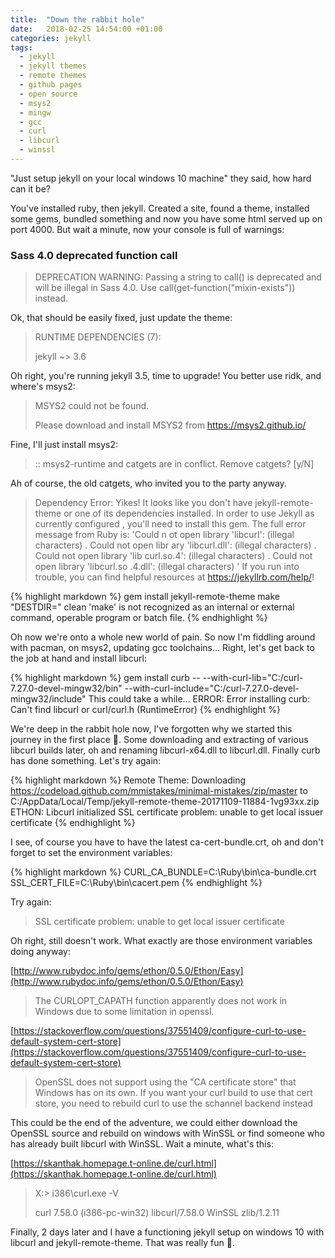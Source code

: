 ```yaml
---
title:  "Down the rabbit hole"
date:   2018-02-25 14:54:00 +01:00
categories: jekyll
tags: 
  - jekyll
  - jekyll themes
  - remote themes
  - github pages
  - open source
  - msys2
  - mingw
  - gcc
  - curl
  - libcurl
  - winssl
---
```

"Just setup jekyll on your local windows 10 machine" they said, how hard can it be?

You've installed ruby, then jekyll. Created a site, found a theme, installed some gems, bundled something and now you have some html served up on port 4000. But wait a minute, now your console is full of warnings:

### Sass 4.0 deprecated function call

> DEPRECATION WARNING: Passing a string to call() is deprecated and will be illegal in Sass 4.0. Use call(get-function("mixin-exists")) instead.

Ok, that should be easily fixed, just update the theme:

> RUNTIME DEPENDENCIES (7):
> 
> jekyll ~> 3.6

Oh right, you're running jekyll 3.5, time to upgrade! You better use ridk, and where's msys2:

> MSYS2 could not be found.
> 
> Please download and install MSYS2 from https://msys2.github.io/

Fine, I'll just install msys2:

> :: msys2-runtime and catgets are in conflict. Remove catgets? [y/N]

Ah of course, the old catgets, who invited you to the party anyway.

> Dependency Error: Yikes! It looks like you don't have jekyll-remote-theme or one of its dependencies installed. In order to use Jekyll as currently configured , you'll need to install this gem. The full error message from Ruby is: 'Could n ot open library 'libcurl': (illegal characters) . Could not open libr ary 'libcurl.dll': (illegal characters) . Could not open library 'lib curl.so.4': (illegal characters) . Could not open library 'libcurl.so .4.dll': (illegal characters) ' If you run into trouble, you can find helpful resources at https://jekyllrb.com/help/!

{% highlight markdown %}
gem install jekyll-remote-theme
make "DESTDIR=" clean
'make' is not recognized as an internal or external command, operable program or batch file.
{% endhighlight %}

Oh now we're onto a whole new world of pain. So now I'm fiddling around with pacman, on msys2, updating gcc toolchains... Right, let's get back to the job at hand and install libcurl:

{% highlight markdown %}
gem install curb -- --with-curl-lib="C:/curl-7.27.0-devel-mingw32/bin" --with-curl-include="C:/curl-7.27.0-devel-mingw32/include"
This could take a while...
ERROR: Error installing curb:
Can't find libcurl or curl/curl.h (RuntimeError)
{% endhighlight %}

We're deep in the rabbit hole now, I've forgotten why we started this journey in the first place 🤔. Some downloading and extracting of various libcurl builds later, oh and renaming libcurl-x64.dll to libcurl.dll. Finally curb has done something. Let's try again:

{% highlight markdown %}
Remote Theme: Downloading https://codeload.github.com/mmistakes/minimal-mistakes/zip/master to C:/AppData/Local/Temp/jekyll-remote-theme-20171109-11884-1vg93xx.zip
ETHON: Libcurl initialized
SSL certificate problem: unable to get local issuer certificate
{% endhighlight %}

I see, of course you have to have the latest ca-cert-bundle.crt, oh and don't forget to set the environment variables:

{% highlight markdown %}
CURL_CA_BUNDLE=C:\Ruby\bin\ca-bundle.crt
SSL_CERT_FILE=C:\Ruby\bin\cacert.pem
{% endhighlight %}

Try again:

> SSL certificate problem: unable to get local issuer certificate

Oh right, still doesn't work. What exactly are those environment variables doing anyway:

[http://www.rubydoc.info/gems/ethon/0.5.0/Ethon/Easy](http://www.rubydoc.info/gems/ethon/0.5.0/Ethon/Easy)
> The CURLOPT_CAPATH function apparently does not work in Windows due to some limitation in openssl.

[https://stackoverflow.com/questions/37551409/configure-curl-to-use-default-system-cert-store](https://stackoverflow.com/questions/37551409/configure-curl-to-use-default-system-cert-store)
> OpenSSL does not support using the "CA certificate store" that Windows has on its own. If you want your curl build to use that cert store, you need to rebuild curl to use the schannel backend instead

This could be the end of the adventure, we could either download the OpenSSL source and rebuild on windows with WinSSL or find someone who has already built libcurl with WinSSL. Wait a minute, what's this:

[https://skanthak.homepage.t-online.de/curl.html](https://skanthak.homepage.t-online.de/curl.html)
> X:\> i386\curl.exe -V
> 
> curl 7.58.0 (i386-pc-win32) libcurl/7.58.0 WinSSL zlib/1.2.11

Finally, 2 days later and I have a functioning jekyll setup on windows 10 with libcurl and jekyll-remote-theme. That was really fun 🤮. 